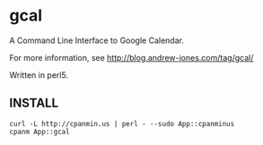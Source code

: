 gcal
====

A Command Line Interface to Google Calendar.

For more information, see http://blog.andrew-jones.com/tag/gcal/

Written in perl5.

INSTALL
-------

    curl -L http://cpanmin.us | perl - --sudo App::cpanminus
    cpanm App::gcal
